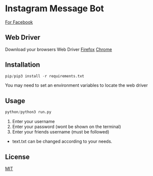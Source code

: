 # Instagram Message Bot

[For Facebook](https://github.com/sulavmhrzn/facebook-message-bot)

## Web Driver

Download your browsers Web Driver
[Firefox](https://github.com/mozilla/geckodriver/releases)
[Chrome](https://sites.google.com/a/chromium.org/chromedriver/downloads)

## Installation

```python
pip/pip3 install -r requirements.txt
```

You may need to set an environment variables to locate the web driver

## Usage

```python
python/python3 run.py

```

1. Enter your username
2. Enter your password (wont be shown on the terminal)
3. Enter your friends username (must be followed)

- text.txt can be changed according to your needs.

## License

[MIT](https://github.com/sulavmhrzn/instagram-message-bot/blob/master/license)

